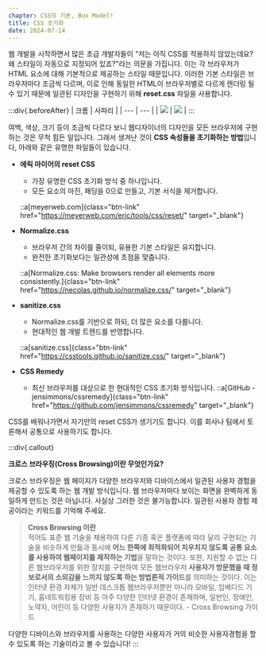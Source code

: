 ```yaml
---
chapter: CSS의 기본, Box Model!
title: CSS 초기화
date: 2024-07-14
---
```


웹 개발을 시작하면서 많은 초급 개발자들이 "저는 아직 CSS를 적용하지 않았는데요? 왜 스타일이 자동으로 지정되어 있죠?"라는 의문을 가집니다. 이는 각 브라우저가 HTML 요소에 대해 기본적으로 제공하는 스타일 때문입니다. 이러한 기본 스타일은 브라우저마다 조금씩 다르며, 이로 인해 동일한 HTML이 브라우저별로 다르게 렌더링 될 수 있기 때문에 일관된 디자인을 구현하기 위해 **reset.css** 파일을 사용합니다.

:::div{.beforeAfter}
| 크롬 | 사파리 |
| --- | --- |
| ![](/images/basecamp-html-css/chapter05/03-1.png) | ![](/images/basecamp-html-css/chapter05/03-2.png) |
:::

여백, 색상, 크기 등이 조금씩 다르다 보니 웹디자이너의 디자인을 모든 브라우저에 구현하는 것은 무척 힘든 일입니다. 그래서 생겨난 것이 **CSS 속성들을 초기화하는 방법**입니다, 아래와 같은 유명한 파일들이 있습니다.

- **에릭 마이어의 reset CSS**

  - 가장 유명한 CSS 초기화 방식 중 하나입니다.
  - 모든 요소의 마진, 패딩을 0으로 만들고, 기본 서식을 제거합니다.

  ::a[meyerweb.com]{class="btn-link" href="https://meyerweb.com/eric/tools/css/reset/" target="\_blank"}

- **Normalize.css**

  - 브라우저 간의 차이를 줄이되, 유용한 기본 스타일은 유지합니다.
  - 완전한 초기화보다는 일관성에 초점을 맞춥니다.

  ::a[Normalize.css: Make browsers render all elements more consistently.]{class="btn-link" href="https://necolas.github.io/normalize.css/" target="\_blank"}

- **sanitize.css**

  - Normalize.css를 기반으로 하되, 더 많은 요소를 다룹니다.
  - 현대적인 웹 개발 트렌드를 반영합니다.

  ::a[sanitize.css]{class="btn-link" href="https://csstools.github.io/sanitize.css/" target="\_blank"}

- **CSS Remedy**
  - 최신 브라우저를 대상으로 한 현대적인 CSS 초기화 방식입니다.
    ::a[GitHub - jensimmons/cssremedy]{class="btn-link" href="https://github.com/jensimmons/cssremedy" target="\_blank"}

CSS를 배워나가면서 자기만의 reset CSS가 생기기도 합니다. 이를 회사나 팀에서 토론해서 공통으로 사용하기도 합니다.

:::div{.callout}

**크로스 브라우징(Cross Browsing)이란 무엇인가요?**

크로스 브라우징은 웹 페이지가 다양한 브라우저와 디바이스에서 일관된 사용자 경험을 제공할 수 있도록 하는 웹 개발 방식입니다. 웹 브라우저마다 보이는 화면을 완벽하게 동일하게 만드는 것은 아닙니다. 사실상 그러한 것은 불가능합니다. 일관된 사용자 경험 제공이라는 키워드를 기억해 주세요.

> **Cross Browsing 이란**  
> 적어도 표준 웹 기술을 채용하여 다른 기종 혹은 플랫폼에 따라 달리 구현되는 기술을 비슷하게 만듦과 동시에 **어느 한쪽에 최적화되어 치우치지 않도록 공통 요소를 사용하여 웹페이지를 제작하는 기법**을 말하는 것이다. 또한, 지원할 수 없는 다른 웹브라우저를 위한 장치를 구현하여 모든 웹브라우저 **사용자가 방문했을 때 정보로서의 소외감을 느끼지 않도록 하는 방법론적 가이드**를 의미하는 것이다. 이는 인터넷 환경 자체가 일반 데스크톱 웹브라우저뿐만 아니라 모바일, 임베디드 기기, 홈네트워킹용 장비 등 아주 다양한 인터넷 환경이 존재하며, 일반인, 장애인, 노약자, 어린이 등 다양한 사용자가 존재하기 때문이다. - Cross Browsing 가이드

다양한 디바이스와 브라우저를 사용하는 다양한 사용자가 거의 비슷한 사용자경험을 할 수 있도록 하는 기술이라고 볼 수 있습니다!
:::
